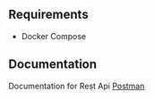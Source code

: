 
## Requirements
- Docker Compose

## Documentation
Documentation for Rest Api [Postman](https://documenter.getpostman.com/view/16658371/Tzm9kaaZ) 


